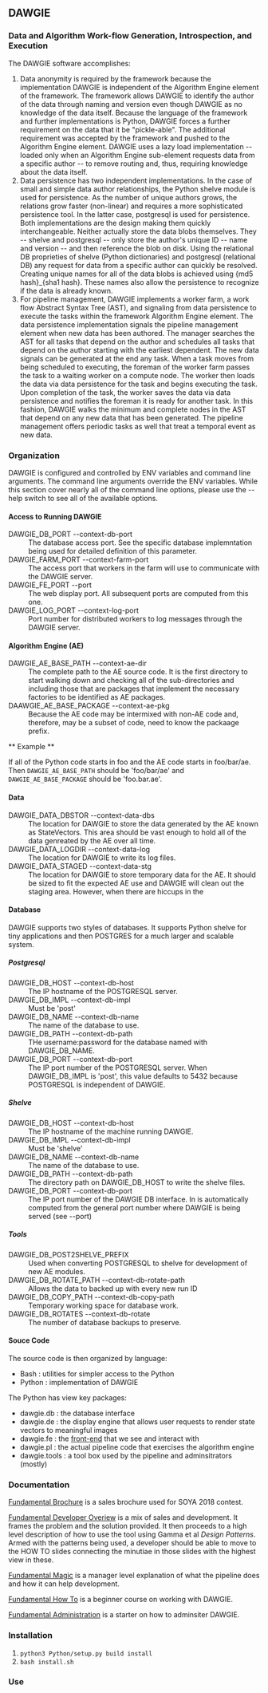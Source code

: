 ## DAWGIE

### Data and Algorithm Work-flow Generation, Introspection, and Execution

The DAWGIE software accomplishes:

1. Data anonymity is required by the framework because the implementation DAWGIE is independent of the Algorithm Engine element of the framework. The framework allows DAWGIE to identify the author of the data through naming and version even though DAWGIE as no knowledge of the data itself. Because the language of the framework and further implementations is Python, DAWGIE forces a further requirement on the data that it be "pickle-able". The additional requirement was accepted by the framework and pushed to the Algorithm Engine element. DAWGIE uses a lazy load implementation -- loaded only when an Algorithm Engine sub-element requests data from a specific author -- to remove routing and, thus, requiring knowledge about the data itself.
1. Data persistence has two independent implementations. In the case of small and simple data author relationships, the Python shelve module is used for persistence. As the number of unique authors grows, the relations grow faster (non-linear) and requires a more sophisticated persistence tool. In the latter case, postgresql is used for persistence. Both implementations are the design making them quickly interchangeable. Neither actually store the data blobs themselves. They -- shelve and postgresql -- only store the author's unique ID -- name and version -- and then reference the blob on disk. Using the relational DB proprieties of shelve (Python dictionaries) and postgresql (relational DB) any request for data from a specific author can quickly be resolved. Creating unique names for all of the data blobs is achieved using {md5 hash}_{sha1 hash}. These names also allow the persistence to recognize if the data is already known.
1. For pipeline management, DAWGIE implements a worker farm, a work flow Abstract Syntax Tree (AST), and signaling from data persistence to execute the tasks within the framework Algorithm Engine element. The data persistence implementation signals the pipeline management element when new data has been authored. The manager searches the AST for all tasks that depend on the author and schedules all tasks that depend on the author starting with the earliest dependent. The new data signals can be generated at the end any task. When a task moves from being scheduled to executing, the foreman of the worker farm passes the task to a waiting worker on a compute node. The worker then loads the data via data persistence for the task and begins executing the task. Upon completion of the task, the worker saves the data via data persistence and notifies the foreman it is ready for another task. In this fashion, DAWGIE walks the minimum and complete nodes in the AST that depend on any new data that has been generated. The pipeline management offers periodic tasks as well that treat a temporal event as new data.

### Organization

DAWGIE is configured and controlled by ENV variables and command line arguments. The command line arguments override the ENV variables. While this section cover nearly all of the command line options, please use the --help switch to see all of the available options.

#### Access to Running DAWGIE

<dl>
  <dt>DAWGIE_DB_PORT --context-db-port</dt>
  <dd>The database access port. See the specific database implemntation being used for detailed definition of this parameter.</dd>
  <dt>DAWGIE_FARM_PORT --context-farm-port</dt>
  <dd>The access port that workers in the farm will use to communicate with the DAWGIE server.</dd>
  <dt>DAWGIE_FE_PORT --port</dt>
  <dd>The web display port. All subsequent ports are computed from this one.</dd>
  <dt>DAWGIE_LOG_PORT --context-log-port</dt>
  <dd>Port number for distributed workers to log messages through the DAWGIE server.</dd>
</dl>

#### Algorithm Engine (AE)

<dl>
  <dt>DAWGIE_AE_BASE_PATH --context-ae-dir</dt>
  <dd>The complete path to the AE source code. It is the first directory to start walking down and checking all of the sub-directories and including those that are packages that implement the necessary factories to be identified as AE packages.</dd>
  <dt>DAAWGIE_AE_BASE_PACKAGE --context-ae-pkg</dt>
  <dd>Because the AE code may be intermixed with non-AE code and, therefore, may be a subset of code, need to know the packaage prefix.</dd>
</dl>

** Example **

If all of the Python code starts in foo and the AE code starts in foo/bar/ae. Then `DAWGIE_AE_BASE_PATH` should be 'foo/bar/ae' and `DAWGIE_AE_BASE_PACKAGE` should be 'foo.bar.ae'.

#### Data

<dl>
  <dt>DAWGIE_DATA_DBSTOR --context-data-dbs</dt>
  <dd>The location for DAWGIE to store the data generated by the AE known as StateVectors. This area should be vast enough to hold all of the data genreated by the AE over all time.</dd>
  <dt>DAWGIE_DATA_LOGDIR --context-data-log</dt>
  <dd>The location for DAWGIE to write its log files.</dd>
  <dt>DAWGIE_DATA_STAGED --context-data-stg</dt>
  <dd>The location for DAWGIE to store temporary data for the AE. It should be sized to fit the expected AE use and DAWGIE will clean out the staging area. However, when there are hiccups in the </dd>
</dl>

#### Database

DAWGIE supports two styles of databases. It supports Python shelve for tiny applications and then POSTGRES for a much larger and scalable system.

##### Postgresql

<dl>
  <dt>DAWGIE_DB_HOST --context-db-host</dt>
  <dd>The IP hostname of the POSTGRESQL server.</dd>
  <dt>DAWGIE_DB_IMPL --context-db-impl</dt>
  <dd>Must be 'post'</dd>
  <dt>DAWGIE_DB_NAME --context-db-name</dt>
  <dd>The name of the database to use.</dd>
  <dt>DAWGIE_DB_PATH --context-db-path</dt>
  <dd>THe username:password for the database named with DAWGIE_DB_NAME.</dd>
  <dt>DAWGIE_DB_PORT  --context-db-port</dt>
  <dd>The IP port number of the POSTGRESQL server. When DAWGIE_DB_IMPL is 'post', this value defaults to 5432 because POSTGRESQL is independent of DAWGIE.</dd>
</dl>

##### Shelve

<dl>
  <dt>DAWGIE_DB_HOST --context-db-host</dt>
  <dd>The IP hostname of the machine running DAWGIE.</dd>
  <dt>DAWGIE_DB_IMPL --context-db-impl</dt>
  <dd>Must be 'shelve'</dd>
  <dt>DAWGIE_DB_NAME --context-db-name</dt>
  <dd>The name of the database to use.</dd>
  <dt>DAWGIE_DB_PATH --context-db-path</dt>
  <dd>The directory path on DAWGIE_DB_HOST to write the shelve files.</dd>
  <dt>DAWGIE_DB_PORT  --context-db-port</dt>
  <dd>The IP port number of the DAWGIE DB interface. In is automatically computed from the general port number where DAWGIE is being served (see --port)</dd>
</dl>

##### Tools

<dl>
  <dt>DAWGIE_DB_POST2SHELVE_PREFIX</dt>
  <dd>Used when converting POSTGRESQL to shelve for development of new AE modules.</dd>
  <dt>DAWGIE_DB_ROTATE_PATH --context-db-rotate-path</dt>
  <dd>Allows the data to backed up with every new run ID</dd>
  <dt>DAWGIE_DB_COPY_PATH --context-db-copy-path</dt>
  <dd>Temporary working space for database work.</dd>
  <dt>DAWGIE_DB_ROTATES --context-db-rotate</dt>
  <dd>The number of database backups to preserve.</dd>
</dl>


#### Souce Code

The source code is then organized by language:
- Bash : utilities for simpler access to the Python
- Python : implementation of DAWGIE

The Python has view key packages:
- dawgie.db : the database interface
- dawgie.de : the display engine that allows user requests to render state vectors to meaningful images
- dawgie.fe : the [front-end](http://mentor.jpl.nasa.gov:8080) that we see and interact with
- dawgie.pl : the actual pipeline code that exercises the algorithm engine
- dawgie.tools : a tool box used by the pipeline and adminsitrators (mostly)

### Documentation

[Fundamental Brochure](https://github.jpl.nasa.gov/pages/niessner/DAWGIE/Notebook/Fundamentals-Brochure.slides.html) is a sales brochure used for SOYA 2018 contest.

[Fundamental Developer Overiew](https://github.jpl.nasa.gov/pages/niessner/DAWGIE/Notebook/Fundamentals-Developer-Overview.slides.html) is a mix of sales and development. It frames the problem and the solution provided. It then proceeds to a high level description of how to use the tool using Gamma et al *Design Patterns*. Armed with the patterns being used, a developer should be able to move to the HOW TO slides connecting the minutiae in those slides with the highest view in these.

[Fundamental Magic](https://github.jpl.nasa.gov/pages/niessner/DAWGIE/Notebook/Fundamentals-Magic.slides.html) is a manager level explanation of what the pipeline does and how it can help development.

[Fundamental How To](https://github.jpl.nasa.gov/pages/niessner/DAWGIE/Notebook/Fundamentals-HOWTO.slides.html) is a beginner course on working with DAWGIE.

[Fundamental Administration](https://github.jpl.nasa.gov/pages/niessner/DAWGIE/Notebook/Fundamentals-Admin.slides.html) is a starter on how to adminsiter DAWGIE.
### Installation

1. `python3 Python/setup.py build install`
1. `bash install.sh`

### Use

